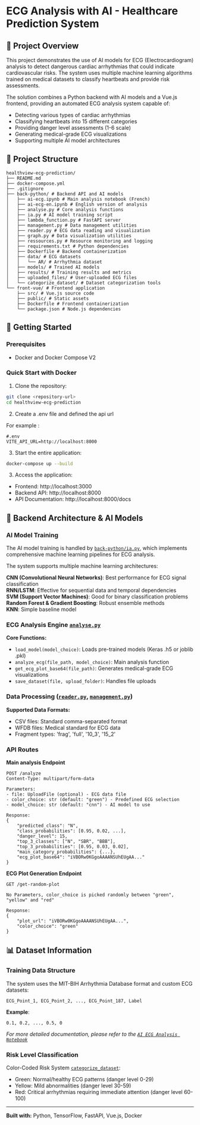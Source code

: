 # ECG Analysis with AI - Healthcare Prediction System

## 🎯 Project Overview

This project demonstrates the use of AI models for ECG (Electrocardiogram) analysis to detect dangerous cardiac arrhythmias that could indicate cardiovascular risks. The system uses multiple machine learning algorithms trained on medical datasets to classify heartbeats and provide risk assessments.

The solution combines a Python backend with AI models and a Vue.js frontend, providing an automated ECG analysis system capable of:
- Detecting various types of cardiac arrhythmias
- Classifying heartbeats into 15 different categories
- Providing danger level assessments (1-6 scale)
- Generating medical-grade ECG visualizations
- Supporting multiple AI model architectures

## 📁 Project Structure
```
healthview-ecg-prediction/ 
├── README.md 
├── docker-compose.yml 
├── .gitignore 
├── back-python/ # Backend API and AI models 
│   ├── ai-ecg.ipynb # Main analysis notebook (French) 
│   ├── ai-ecg-en.ipynb # English version of analysis 
│   ├── analyse.py # Core analysis functions 
│   ├── ia.py # AI model training script 
│   ├── lambda_function.py # FastAPI server 
│   ├── management.py # Data management utilities 
│   ├── reader.py # ECG data reading and visualization 
│   ├── graph.py # Data visualization utilities 
│   ├── ressources.py # Resource monitoring and logging 
│   ├── requirements.txt # Python dependencies 
│   ├── Dockerfile # Backend containerization 
│   ├── data/ # ECG datasets 
│   │   └── AR/ # Arrhythmia dataset 
│   ├── models/ # Trained AI models 
│   ├── results/ # Training results and metrics 
│   ├── uploaded_files/ # User-uploaded ECG files 
│   └── categorize_dataset/ # Dataset categorization tools 
└── front-vue/ # Frontend application 
    ├── src/ # Vue.js source code 
    ├── public/ # Static assets 
    ├── Dockerfile # Frontend containerization 
    └── package.json # Node.js dependencies
```

## 🚀 Getting Started

### Prerequisites

- Docker and Docker Compose V2

### Quick Start with Docker

1. Clone the repository:
```bash
git clone <repository-url>
cd healthview-ecg-prediction
```

2. Create a .env file and defined the api url

For example :
```
#.env
VITE_API_URL=http://localhost:8000
```

3. Start the entire application:
```bash
docker-compose up --build
```

3. Access the application:
- Frontend: http://localhost:3000
- Backend API: http://localhost:8000
- API Documentation: http://localhost:8000/docs

## 🧠 Backend Architecture & AI Models

### AI Model Training

The AI model training is handled by [`back-python/ia.py`](back-python/ia.py), which implements comprehensive machine learning pipelines for ECG analysis.

The system supports multiple machine learning architectures:

**CNN (Convolutional Neural Networks)**: Best performance for ECG signal classification  
**RNN/LSTM**: Effective for sequential data and temporal dependencies  
**SVM (Support Vector Machines)**: Good for binary classification problems  
**Random Forest & Gradient Boosting**: Robust ensemble methods  
**KNN**: Simple baseline model

### ECG Analysis Engine [`analyse.py`](back-python/analyse.py)

**Core Functions:**
- `load_model(model_choice)`: Loads pre-trained models (Keras .h5 or joblib .pkl)
- `analyze_ecg(file_path, model_choice)`: Main analysis function
- `get_ecg_plot_base64(file_path)`: Generates medical-grade ECG visualizations
- `save_dataset(file, upload_folder)`: Handles file uploads

### Data Processing ([`reader.py`](back-python/reader.py), [`management.py`](back-python/management.py))

**Supported Data Formats:**
- CSV files: Standard comma-separated format
- WFDB files: Medical standard for ECG data
- Fragment types: 'frag', 'full', '10_3', '15_2'

### API Routes

**Main analysis Endpoint**
```
POST /analyze
Content-Type: multipart/form-data

Parameters:
- file: UploadFile (optional) - ECG data file
- color_choice: str (default: "green") - Predefined ECG selection
- model_choice: str (default: "cnn") - AI model to use

Response:
{
    "predicted_class": "N",
    "class_probabilities": [0.95, 0.02, ...],
    "danger_level": 15,
    "top_3_classes": ["N", "SBR", "BBB"],
    "top_3_probabilities": [0.95, 0.03, 0.02],
    "main_category_probabilities": {...},
    "ecg_plot_base64": "iVBORw0KGgoAAAANSUhEUgAA..."
}
```

**ECG Plot Generation Endpoint**
```
GET /get-random-plot

No Parameters, color_choice is picked randomly between "green", "yellow" and "red"

Response:
{
    "plot_url": "iVBORw0KGgoAAAANSUhEUgAA...",
    "color_choice": "green"
}
```

## 📊 Dataset Information

### Training Data Structure
The system uses the MIT-BIH Arrhythmia Database format and custom ECG datasets:

```
ECG_Point_1, ECG_Point_2, ..., ECG_Point_187, Label
```

**Example**:
```
0.1, 0.2, ..., 0.5, 0
```

*For more detailed documentation, please refer to the [`AI ECG Analysis Notebook`](back-python/ai-ecg-en.ipynb)*

### Risk Level Classification

Color-Coded Risk System [`categorize_dataset`](back-python/categorize_dataset/):
- Green: Normal/healthy ECG patterns (danger level 0-29)
- Yellow: Mild abnormalities (danger level 30-59)  
- Red: Critical arrhythmias requiring immediate attention (danger level 60-100)

---
**Built with:** Python, TensorFlow, FastAPI, Vue.js, Docker